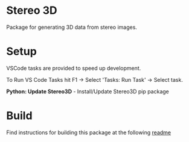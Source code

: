 # Stereo 3D
Package for generating 3D data from stereo images.

# Setup
VSCode tasks are provided to speed up development.

To Run VS Code Tasks hit F1 -> Select 'Tasks: Run Task' -> Select task.

**Python: Update Stereo3D** - Install/Update Stereo3D pip package

# Build
Find instructions for building this package at the following [readme](https://github.com/i3drobotics/pyStereo3D/blob/master/Stereo3D/README.md)
